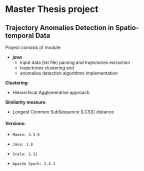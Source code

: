 # Master Thesis project
## Trajectory Anomalies Detection in Spatio-temporal Data

Project consists of module:
* **_java_**
    * input data (txt file) parsing and trajectories extraction
    * trajectories clustering and 
    * anomalies detection algorithms implementation

**Clustering**:
* Hierarchical Agglomerative approach

**Similarity measure**:
* Longest Common SubSequence (LCSS) distance


#### Versions:
* `Maven: 3.3.9`

* `Java: 1.8`

* `Scala: 2.12`

* `Apache Spark: 2.4.3`
